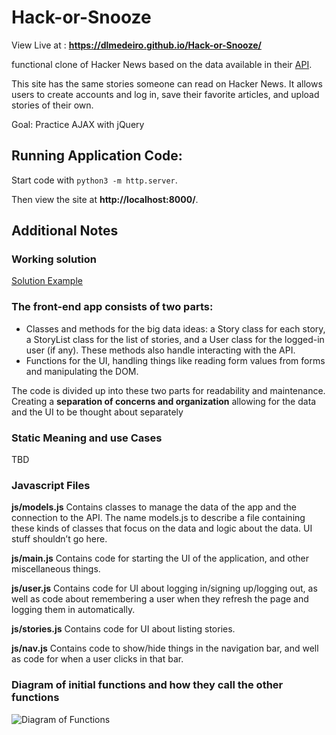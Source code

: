 # Hack-or-Snooze

View Live at : __https://dlmedeiro.github.io/Hack-or-Snooze/__

functional clone of Hacker News based on the data available in their [API](https://hackorsnoozev3.docs.apiary.io/#). 

This site has the same stories someone can read on Hacker News. It allows users to create accounts and log in, save their favorite articles, and upload stories of their own.

Goal: Practice AJAX with jQuery

## Running Application Code:

Start code with ```python3 -m http.server```. 

Then view the site at __http://localhost:8000/__.

## Additional Notes

### Working solution
[Solution Example](http://hack-or-snooze.surge.sh/)

### The front-end app consists of two parts:

* Classes and methods for the big data ideas: a Story class for each story, a StoryList class for the list of stories, and a User class for the logged-in user (if any). These methods also handle interacting with the API.
* Functions for the UI, handling things like reading form values from forms and manipulating the DOM.

The code is divided up into these two parts for readability and maintenance. Creating a __separation of concerns and organization__ allowing for the data and the UI to be thought about separately

### Static Meaning and use Cases
TBD

### Javascript Files

__js/models.js__
Contains classes to manage the data of the app and the connection to the API. The name models.js to describe a file containing these kinds of classes that focus on the data and logic about the data. UI stuff shouldn’t go here.

__js/main.js__
Contains code for starting the UI of the application, and other miscellaneous things.

__js/user.js__
Contains code for UI about logging in/signing up/logging out, as well as code about remembering a user when they refresh the page and logging them in automatically.

__js/stories.js__
Contains code for UI about listing stories.

__js/nav.js__
Contains code to show/hide things in the navigation bar, and well as code for when a user clicks in that bar.

### Diagram of initial functions and how they call the other functions
![Diagram of Functions](/image/design.svg "Diagram of Functions")